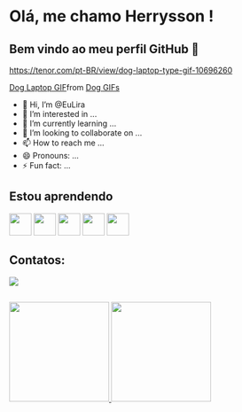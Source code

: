 # Olá, me chamo Herrysson ! 
## Bem vindo ao meu perfil GitHub 👋

https://tenor.com/pt-BR/view/dog-laptop-type-gif-10696260

<div class="tenor-gif-embed" data-postid="10696260" data-share-method="host" data-aspect-ratio="1.82482" data-width="100%"><a href="https://tenor.com/view/dog-laptop-type-gif-10696260">Dog Laptop GIF</a>from <a href="https://tenor.com/search/dog-gifs">Dog GIFs</a></div> <script type="text/javascript" async src="https://tenor.com/embed.js"></script>

- 👋 Hi, I’m @EuLira
- 👀 I’m interested in ...
- 🌱 I’m currently learning ...
- 💞️ I’m looking to collaborate on ...
- 📫 How to reach me ...
- 😄 Pronouns: ...
- ⚡ Fun fact: ...

## Estou aprendendo

<img loading="lazy" src="https://icongr.am/devicon/python-original.svg?size=100&color=ed0c0c" width="40" height="40"/> <img loading="lazy" src="https://icongr.am/devicon/git-original.svg?size=100&color=ed0c0c" width="40" height="40"/>  <img loading="lazy" src="https://icongr.am/devicon/javascript-original.svg?size=100&color=ed0c0c" width="40" height="40"/> <img loading="lazy" src="https://devicon-website.vercel.app/api/mysql/original.svg" width="40" height="40"/>  <img loading="lazy" src="https://devicon-website.vercel.app/api/postgresql/original.svg" width="40" height="40"/> 

## Contatos:

</div>
<a href="https://www.linkedin.com/in/herryssonlira/" target="_blank"><img loading="lazy" src="https://img.shields.io/badge/-LinkedIn-%230077B5?style=for-the-badge&logo=linkedin&logoColor=white" target="_blank"></a>   
</div>


##
<div>
<a href="https://github.com/EuLira/EuLira">
<img loading="lazy" height="180em" src="https://github-readme-stats.vercel.app/api/top-langs/?username=EuLira&layout=compact&langs_count=7&theme=dracula"/>
<img loading="lazy" height="180em" src="https://github-readme-stats.vercel.app/api?username=EuLira&show_icons=true&theme=dracula&include_all_commits=true&count_private=true"/>
</div>

<!---
EuLira/EuLira is a ✨ special ✨ repository because its `README.md` (this file) appears on your GitHub profile.
You can click the Preview link to take a look at your changes.
--->

